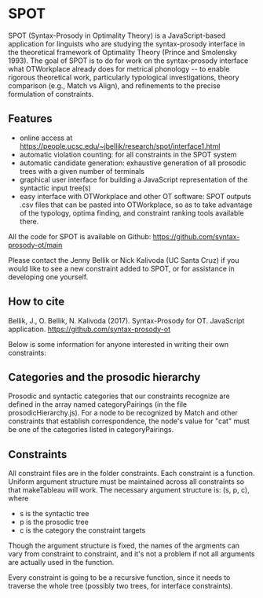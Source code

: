 SPOT
====

SPOT (Syntax-Prosody in Optimality Theory) is a JavaScript-based application for linguists who are studying the syntax-prosody interface in the theoretical framework of Optimality Theory (Prince and Smolensky 1993). The goal of SPOT is to do for work on the syntax-prosody interface what OTWorkplace already does for metrical phonology -- to enable rigorous theoretical work, particularly typological investigations, theory comparison (e.g., Match vs Align), and refinements to the precise formulation of constraints. 

Features
--------
* online access at <https://people.ucsc.edu/~jbellik/research/spot/interface1.html>
* automatic violation counting: for all constraints in the SPOT system
* automatic candidate generation: exhaustive generation of all prosodic trees with a given number of terminals
* graphical user interface for building a JavaScript representation of the syntactic input tree(s)
* easy interface with OTWorkplace and other OT software: SPOT outputs .csv files that can be pasted into OTWorkplace, so as to take advantage of the typology, optima finding, and constraint ranking tools available there.

All the code for SPOT is available on Github: https://github.com/syntax-prosody-ot/main

Please contact the Jenny Bellik or Nick Kalivoda (UC Santa Cruz) if you would like to see a new constraint added to SPOT, or for assistance in developing one yourself.

How to cite
-----------
Bellik, J., O. Bellik, N. Kalivoda (2017). Syntax-Prosody for OT. JavaScript application. <https://github.com/syntax-prosody-ot>




Below is some information for anyone interested in writing their own constraints:

Categories and the prosodic hierarchy
-------------------------------------
Prosodic and syntactic categories that our constraints recognize are defined in the array named categoryPairings (in the file prosodicHierarchy.js). For a node to be recognized by Match and other constraints that establish correspondence, the node's value for "cat" must be one of the categories listed in categoryPairings. 

Constraints
-----------
All constraint files are in the folder constraints. Each constraint is a function. Uniform argument structure must be maintained across all constraints so that makeTableau will work. The necessary argument structure is: (s, p, c), where

* s is the syntactic tree
* p is the prosodic tree
* c is the category the constraint targets

Though the argument structure is fixed, the names of the argments can vary from constraint to constraint, and it's not a problem if not all arguments are actually used in the function.

Every constraint is going to be a recursive function, since it needs to traverse the whole tree (possibly two trees, for interface constraints). 
